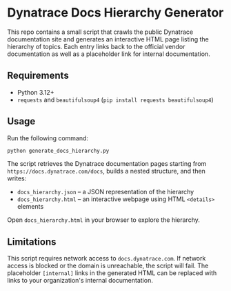 # Dynatrace Docs Hierarchy Generator

This repo contains a small script that crawls the public Dynatrace documentation site and generates an interactive HTML page listing the hierarchy of topics. Each entry links back to the official vendor documentation as well as a placeholder link for internal documentation.

## Requirements

- Python 3.12+
- `requests` and `beautifulsoup4` (`pip install requests beautifulsoup4`)

## Usage

Run the following command:

```bash
python generate_docs_hierarchy.py
```

The script retrieves the Dynatrace documentation pages starting from `https://docs.dynatrace.com/docs`, builds a nested structure, and then writes:

- `docs_hierarchy.json` – a JSON representation of the hierarchy
- `docs_hierarchy.html` – an interactive webpage using HTML `<details>` elements

Open `docs_hierarchy.html` in your browser to explore the hierarchy.

## Limitations

This script requires network access to `docs.dynatrace.com`. If network access is blocked or the domain is unreachable, the script will fail. The placeholder `[internal]` links in the generated HTML can be replaced with links to your organization's internal documentation.

